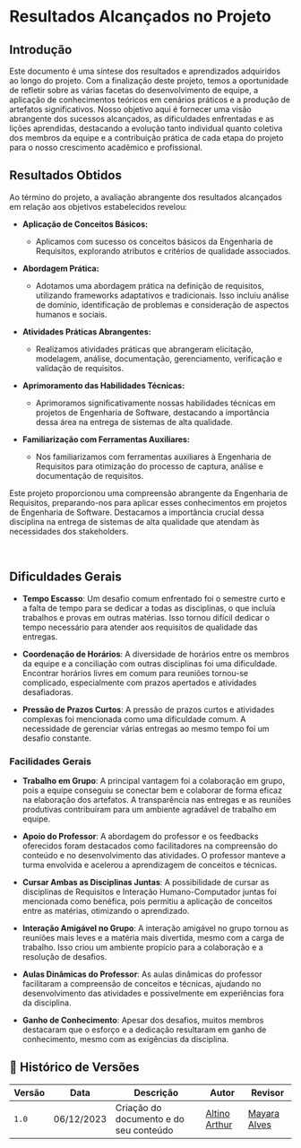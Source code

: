 # Resultados Alcançados no Projeto

## Introdução

Este documento é uma síntese dos resultados e aprendizados adquiridos ao longo do projeto. Com a finalização deste projeto, temos a oportunidade de refletir sobre as várias facetas do desenvolvimento de equipe, a aplicação de conhecimentos teóricos em cenários práticos e a produção de artefatos significativos. Nosso objetivo aqui é fornecer uma visão abrangente dos sucessos alcançados, as dificuldades enfrentadas e as lições aprendidas, destacando a evolução tanto individual quanto coletiva dos membros da equipe e a contribuição prática de cada etapa do projeto para o nosso crescimento acadêmico e profissional.

## Resultados Obtidos

Ao término do projeto, a avaliação abrangente dos resultados alcançados em relação aos objetivos estabelecidos revelou:

- **Aplicação de Conceitos Básicos:**
  
  - Aplicamos com sucesso os conceitos básicos da Engenharia de Requisitos, explorando atributos e critérios de qualidade associados.

- **Abordagem Prática:**
  
  - Adotamos uma abordagem prática na definição de requisitos, utilizando frameworks adaptativos e tradicionais. Isso incluiu análise de domínio, identificação de problemas e consideração de aspectos humanos e sociais.

- **Atividades Práticas Abrangentes:**
  
  - Realizamos atividades práticas que abrangeram elicitação, modelagem, análise, documentação, gerenciamento, verificação e validação de requisitos.

- **Aprimoramento das Habilidades Técnicas:**
  
  - Aprimoramos significativamente nossas habilidades técnicas em projetos de Engenharia de Software, destacando a importância dessa área na entrega de sistemas de alta qualidade.

- **Familiarização com Ferramentas Auxiliares:**
  
  - Nos familiarizamos com ferramentas auxiliares à Engenharia de Requisitos para otimização do processo de captura, análise e documentação de requisitos.

Este projeto proporcionou uma compreensão abrangente da Engenharia de Requisitos, preparando-nos para aplicar esses conhecimentos em projetos de Engenharia de Software. Destacamos a importância crucial dessa disciplina na entrega de sistemas de alta qualidade que atendam às necessidades dos stakeholders.

<br>

## Dificuldades Gerais

- **Tempo Escasso**: Um desafio comum enfrentado foi o semestre curto e a falta de tempo para se dedicar a todas as disciplinas, o que incluía trabalhos e provas em outras matérias. Isso tornou difícil dedicar o tempo necessário para atender aos requisitos de qualidade das entregas.

- **Coordenação de Horários**: A diversidade de horários entre os membros da equipe e a conciliação com outras disciplinas foi uma dificuldade. Encontrar horários livres em comum para reuniões tornou-se complicado, especialmente com prazos apertados e atividades desafiadoras.

- **Pressão de Prazos Curtos**: A pressão de prazos curtos e atividades complexas foi mencionada como uma dificuldade comum. A necessidade de gerenciar várias entregas ao mesmo tempo foi um desafio constante.

### Facilidades Gerais

- **Trabalho em Grupo**: A principal vantagem foi a colaboração em grupo, pois a equipe conseguiu se conectar bem e colaborar de forma eficaz na elaboração dos artefatos. A transparência nas entregas e as reuniões produtivas contribuíram para um ambiente agradável de trabalho em equipe.

- **Apoio do Professor**: A abordagem do professor e os feedbacks oferecidos foram destacados como facilitadores na compreensão do conteúdo e no desenvolvimento das atividades. O professor manteve a turma envolvida e acelerou a aprendizagem de conceitos e técnicas.

- **Cursar Ambas as Disciplinas Juntas**: A possibilidade de cursar as disciplinas de Requisitos e Interação Humano-Computador juntas foi mencionada como benéfica, pois permitiu a aplicação de conceitos entre as matérias, otimizando o aprendizado.

- **Interação Amigável no Grupo**: A interação amigável no grupo tornou as reuniões mais leves e a matéria mais divertida, mesmo com a carga de trabalho. Isso criou um ambiente propício para a colaboração e a resolução de desafios.

- **Aulas Dinâmicas do Professor**: As aulas dinâmicas do professor facilitaram a compreensão de conceitos e técnicas, ajudando no desenvolvimento das atividades e possivelmente em experiências fora da disciplina.

- **Ganho de Conhecimento**: Apesar dos desafios, muitos membros destacaram que o esforço e a dedicação resultaram em ganho de conhecimento, mesmo com as exigências da disciplina.

## 📑 Histórico de Versões

| Versão | Data | Descrição | Autor | Revisor |
|--------|------|------------|------|---------|
| `1.0` | 06/12/2023 | Criação do documento e do seu conteúdo |  [Altino Arthur](https://github.com/arthurrochamoreira)| [Mayara Alves](https://github.com/Mayara-tech) | 
